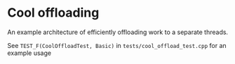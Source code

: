 # Cool offloading

An example architecture of efficiently offloading work to a separate threads.

See `TEST_F(CoolOffloadTest, Basic)` in `tests/cool_offload_test.cpp` for an example usage
